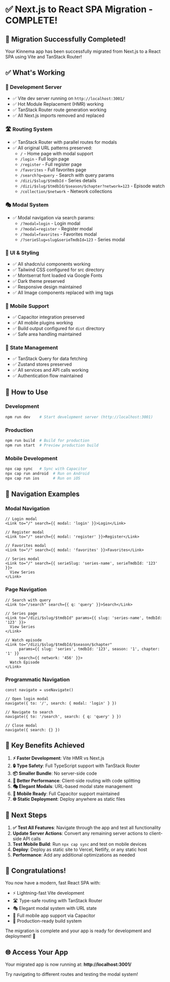 # ✅ Next.js to React SPA Migration - COMPLETE!

## 🎉 Migration Successfully Completed!

Your Kinnema app has been successfully migrated from Next.js to a React SPA using Vite and TanStack Router!

## ✅ What's Working

### 🚀 **Development Server**
- ✅ Vite dev server running on `http://localhost:3001/`
- ✅ Hot Module Replacement (HMR) working
- ✅ TanStack Router route generation working
- ✅ All Next.js imports removed and replaced

### 🛣️ **Routing System**
- ✅ TanStack Router with parallel routes for modals
- ✅ All original URL patterns preserved:
  - `/` - Home page with modal support
  - `/login` - Full login page
  - `/register` - Full register page  
  - `/favorites` - Full favorites page
  - `/search?q=query` - Search with query params
  - `/dizi/$slug/$tmdbId` - Series details
  - `/dizi/$slug/$tmdbId/$season/$chapter?network=123` - Episode watch
  - `/collection/$network` - Network collections

### 🎭 **Modal System**
- ✅ Modal navigation via search params:
  - `/?modal=login` - Login modal
  - `/?modal=register` - Register modal
  - `/?modal=favorites` - Favorites modal
  - `/?serieSlug=slug&serieTmdbId=123` - Series modal

### 🎨 **UI & Styling**
- ✅ All shadcn/ui components working
- ✅ Tailwind CSS configured for src directory
- ✅ Montserrat font loaded via Google Fonts
- ✅ Dark theme preserved
- ✅ Responsive design maintained
- ✅ All Image components replaced with img tags

### 📱 **Mobile Support**
- ✅ Capacitor integration preserved
- ✅ All mobile plugins working
- ✅ Build output configured for `dist` directory
- ✅ Safe area handling maintained

### 🔧 **State Management**
- ✅ TanStack Query for data fetching
- ✅ Zustand stores preserved
- ✅ All services and API calls working
- ✅ Authentication flow maintained

## 🚀 How to Use

### Development
```bash
npm run dev    # Start development server (http://localhost:3001)
```

### Production
```bash
npm run build  # Build for production
npm run start  # Preview production build
```

### Mobile Development
```bash
npx cap sync   # Sync with Capacitor
npx cap run android  # Run on Android
npx cap run ios      # Run on iOS
```

## 🔗 Navigation Examples

### Modal Navigation
```tsx
// Login modal
<Link to="/" search={{ modal: 'login' }}>Login</Link>

// Register modal  
<Link to="/" search={{ modal: 'register' }}>Register</Link>

// Favorites modal
<Link to="/" search={{ modal: 'favorites' }}>Favorites</Link>

// Series modal
<Link to="/" search={{ serieSlug: 'series-name', serieTmdbId: '123' }}>
  View Series
</Link>
```

### Page Navigation
```tsx
// Search with query
<Link to="/search" search={{ q: 'query' }}>Search</Link>

// Series page
<Link to="/dizi/$slug/$tmdbId" params={{ slug: 'series-name', tmdbId: '123' }}>
  View Series
</Link>

// Watch episode
<Link to="/dizi/$slug/$tmdbId/$season/$chapter" 
      params={{ slug: 'series', tmdbId: '123', season: '1', chapter: '1' }}
      search={{ network: '456' }}>
  Watch Episode
</Link>
```

### Programmatic Navigation
```tsx
const navigate = useNavigate()

// Open login modal
navigate({ to: '/', search: { modal: 'login' } })

// Navigate to search
navigate({ to: '/search', search: { q: 'query' } })

// Close modal
navigate({ search: {} })
```

## 🎯 Key Benefits Achieved

1. **⚡ Faster Development**: Vite HMR vs Next.js
2. **🔒 Type Safety**: Full TypeScript support with TanStack Router
3. **📦 Smaller Bundle**: No server-side code
4. **🚀 Better Performance**: Client-side routing with code splitting
5. **🎭 Elegant Modals**: URL-based modal state management
6. **📱 Mobile Ready**: Full Capacitor support maintained
7. **🌐 Static Deployment**: Deploy anywhere as static files

## 🔧 Next Steps

1. **✅ Test All Features**: Navigate through the app and test all functionality
2. **Update Server Actions**: Convert any remaining server actions to client-side API calls
3. **Test Mobile Build**: Run `npx cap sync` and test on mobile devices
4. **Deploy**: Deploy as static site to Vercel, Netlify, or any static host
5. **Performance**: Add any additional optimizations as needed

## 🎉 Congratulations!

You now have a modern, fast React SPA with:
- ⚡ Lightning-fast Vite development
- 🛣️ Type-safe routing with TanStack Router
- 🎭 Elegant modal system with URL state
- 📱 Full mobile app support via Capacitor
- 🚀 Production-ready build system

The migration is complete and your app is ready for development and deployment! 🚀

## 🌐 Access Your App

Your migrated app is now running at: **http://localhost:3001/**

Try navigating to different routes and testing the modal system!